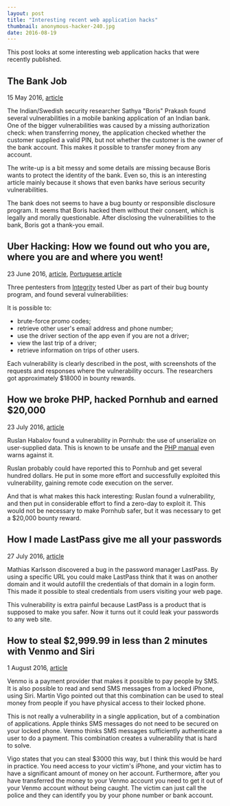 ```yaml
---
layout: post
title: "Interesting recent web application hacks"
thumbnail: anonymous-hacker-240.jpg
date: 2016-08-19
---
```


This post looks at some interesting web application hacks that were recently published.

## The Bank Job

15 May 2016, [article](https://boris.in/blog/2016/the-bank-job/)

The Indian/Swedish security researcher Sathya "Boris" Prakash found several vulnerabilities in a mobile banking application of an Indian bank. One of the bigger vulnerabilities was caused by a missing authorization check: when transferring money, the application checked whether the customer supplied a valid PIN, but not whether the customer is the owner of the bank account. This makes it possible to transfer money from any account.

The write-up is a bit messy and some details are missing because Boris wants to protect the identity of the bank. Even so, this is an interesting article mainly because it shows that even banks have serious security vulnerabilities.

The bank does not seems to have a bug bounty or responsible disclosure program. It seems that Boris hacked them without their consent, which is legally and morally questionable. After disclosing the vulnerabilities to the bank, Boris got a thank-you email.

## Uber Hacking: How we found out who you are, where you are and where you went!

23 June 2016, [article](https://labs.integrity.pt/articles/uber-hacking-how-we-found-out-who-you-are-where-you-are-and-where-you-went/), [Portuguese article](https://www.futurebehind.com/uncategorized/a-boleia-dos-bugs-da-uber/)

Three pentesters from [Integrity](https://www.integrity.pt/) tested Uber as part of their bug bounty program, and found several vulnerabilities:

It is possible to:
* brute-force promo codes;
* retrieve other user's email address and phone number;
* use the driver section of the app even if you are not a driver;
* view the last trip of a driver;
* retrieve information on trips of other users.

Each vulnerability is clearly described in the post, with screenshots of the requests and responses where the vulnerability occurs. The researchers got approximately $18000 in bounty rewards.

## How we broke PHP, hacked Pornhub and earned $20,000

23 July 2016, [article](https://www.evonide.com/how-we-broke-php-hacked-pornhub-and-earned-20000-dollar/)

Ruslan Habalov found a vulnerability in Pornhub: the use of unserialize on user-supplied data. This is known to be unsafe and the [PHP manual](https://www.php.net/unserialize) even warns against it.

Ruslan probably could have reported this to Pornhub and get several hundred dollars. He put in some more effort and successfully exploited this vulnerability, gaining remote code execution on the server.

And that is what makes this hack interesting: Ruslan found a vulnerability, and then put in considerable effort to find a zero-day to exploit it. This would not be necessary to make Pornhub safer, but it was necessary to get a $20,000 bounty reward.

## How I made LastPass give me all your passwords

27 July 2016, [article](https://labs.detectify.com/2016/07/27/how-i-made-lastpass-give-me-all-your-passwords/)

Mathias Karlsson discovered a bug in the password manager LastPass. By using a specific URL you could make LastPass think that it was on another domain and it would autofill the credentials of that domain in a login form. This made it possible to steal credentials from users visiting your web page.

This vulnerability is extra painful because LastPass is a product that is supposed to make you safer. Now it turns out it could leak your passwords to any web site.

## How to steal $2,999.99 in less than 2 minutes with Venmo and Siri

1 August 2016, [article](https://www.martinvigo.com/steal-2999-99-minute-venmo-siri/)

Venmo is a payment provider that makes it possible to pay people by SMS. It is also possible to read and send SMS messages from a locked iPhone, using Siri. Martin Vigo pointed out that this combination can be used to steal money from people if you have physical access to their locked phone.

This is not really a vulnerability in a single application, but of a combination of applications. Apple thinks SMS messages do not need to be secured on your locked phone. Venmo thinks SMS messages sufficiently authenticate a user to do a payment. This combination creates a vulnerability that is hard to solve.

Vigo states that you can steal $3000 this way, but I think this would be hard in practice. You need access to your victim's iPhone, and your victim has to have a significant amount of money on her account. Furthermore, after you have transferred the money to your Venmo account you need to get it out of your Venmo account without being caught. The victim can just call the police and they can identify you by your phone number or bank account.
